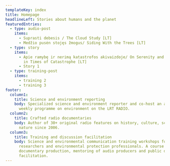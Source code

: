 ```yaml
---
templateKey: index
title: Homepage
headlineLeft: Stories about humans and the planet
featuredEntries:
  - type: audio-post
    items:
      - Suprasti debesis / The Cloud Study [LT]
      - Medžio pusėn stojęs žmogus/ Siding With the Trees [LT]
  - type: story
    items:
      - Apie ramybę ir nerimą katastrofos akivaizdoje/ On Serenity and Anxiety
        in Times of Catastrophe [LT]
      - Story 1
  - type: training-post
    items:
      - training 2
      - training 3
footer:
  column1:
    title: Science and environment reporting
    body: Specialized science and environment reporter and co-host an award-winning
      weekly programme on environment on the LRT RADIO.
  column2:
    title: Crafted radio documentaries
    body: Author of 30+ original radio features on history, culture, science and
      nature since 2006.
  column3:
    title: Training and discussion facilitation
    body: Science and environmental communication training workshops for youth,
      researchers and environmental protection professionals. A course in radio
      documentary production, mentoring of audio producers and public discussion
      facilitation.
---
```

